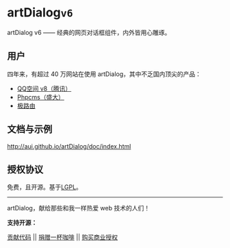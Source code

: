 #	artDialog``v6``

artDialog v6 —— 经典的网页对话框组件，内外皆用心雕琢。

##	用户

四年来，有超过 40 万网站在使用 artDialog，其中不乏国内顶尖的产品：

*	[QQ空间 v8（腾讯）](http://qzone.qq.com)
*	[Phpcms（盛大）](http://www.phpcms.cn)
*	[极路由](http://www.hiwifi.com)

##	文档与示例

<http://aui.github.io/artDialog/doc/index.html>

##	授权协议

免费，且开源。基于[LGPL](./LICENSE.md)。

------------------

artDialog，献给那些和我一样热爱 web 技术的人们！

**支持开源：**

[贡献代码](https://github.com/aui/artDialog) || [捐赠一杯咖啡](https://me.alipay.com/planeart) || [购买商业授权](./LICENSE.md)